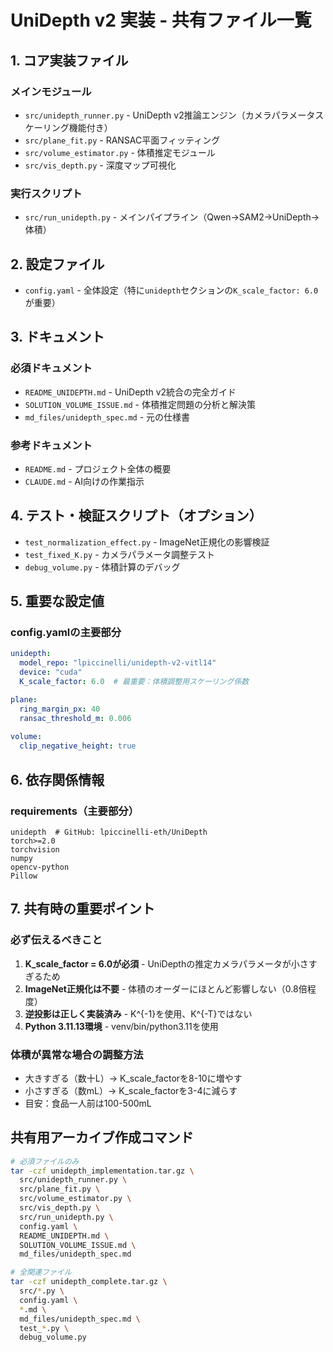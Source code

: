 # UniDepth v2 実装 - 共有ファイル一覧

## 1. コア実装ファイル

### メインモジュール
- `src/unidepth_runner.py` - UniDepth v2推論エンジン（カメラパラメータスケーリング機能付き）
- `src/plane_fit.py` - RANSAC平面フィッティング
- `src/volume_estimator.py` - 体積推定モジュール
- `src/vis_depth.py` - 深度マップ可視化

### 実行スクリプト
- `src/run_unidepth.py` - メインパイプライン（Qwen→SAM2→UniDepth→体積）

## 2. 設定ファイル
- `config.yaml` - 全体設定（特に`unidepth`セクションの`K_scale_factor: 6.0`が重要）

## 3. ドキュメント

### 必須ドキュメント
- `README_UNIDEPTH.md` - UniDepth v2統合の完全ガイド
- `SOLUTION_VOLUME_ISSUE.md` - 体積推定問題の分析と解決策
- `md_files/unidepth_spec.md` - 元の仕様書

### 参考ドキュメント
- `README.md` - プロジェクト全体の概要
- `CLAUDE.md` - AI向けの作業指示

## 4. テスト・検証スクリプト（オプション）
- `test_normalization_effect.py` - ImageNet正規化の影響検証
- `test_fixed_K.py` - カメラパラメータ調整テスト
- `debug_volume.py` - 体積計算のデバッグ

## 5. 重要な設定値

### config.yamlの主要部分
```yaml
unidepth:
  model_repo: "lpiccinelli/unidepth-v2-vitl14"
  device: "cuda"
  K_scale_factor: 6.0  # 最重要：体積調整用スケーリング係数

plane:
  ring_margin_px: 40
  ransac_threshold_m: 0.006
  
volume:
  clip_negative_height: true
```

## 6. 依存関係情報

### requirements（主要部分）
```
unidepth  # GitHub: lpiccinelli-eth/UniDepth
torch>=2.0
torchvision
numpy
opencv-python
Pillow
```

## 7. 共有時の重要ポイント

### 必ず伝えるべきこと
1. **K_scale_factor = 6.0が必須** - UniDepthの推定カメラパラメータが小さすぎるため
2. **ImageNet正規化は不要** - 体積のオーダーにほとんど影響しない（0.8倍程度）
3. **逆投影は正しく実装済み** - K^{-1}を使用、K^{-T}ではない
4. **Python 3.11.13環境** - venv/bin/python3.11を使用

### 体積が異常な場合の調整方法
- 大きすぎる（数十L）→ K_scale_factorを8-10に増やす
- 小さすぎる（数mL）→ K_scale_factorを3-4に減らす
- 目安：食品一人前は100-500mL

## 共有用アーカイブ作成コマンド

```bash
# 必須ファイルのみ
tar -czf unidepth_implementation.tar.gz \
  src/unidepth_runner.py \
  src/plane_fit.py \
  src/volume_estimator.py \
  src/vis_depth.py \
  src/run_unidepth.py \
  config.yaml \
  README_UNIDEPTH.md \
  SOLUTION_VOLUME_ISSUE.md \
  md_files/unidepth_spec.md

# 全関連ファイル
tar -czf unidepth_complete.tar.gz \
  src/*.py \
  config.yaml \
  *.md \
  md_files/unidepth_spec.md \
  test_*.py \
  debug_volume.py
```
